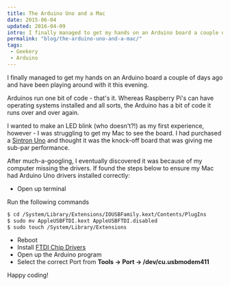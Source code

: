 ```yaml
---
title: The Arduino Uno and a Mac
date: 2015-06-04
updated: 2016-04-09
intro: I finally managed to get my hands on an Arduino board a couple of days ago and have been playing around with it this evening. Arduinos run one bit of ...
permalink: "blog/the-arduino-uno-and-a-mac/"
tags:
 - Geekery
 - Arduino
---
```


I finally managed to get my hands on an Arduino board a couple of days ago and have been playing around with it this evening.

Arduinos run one bit of code - that's it. Whereas Raspberry Pi's can have operating systems installed and all sorts, the Arduino has a bit of code it runs over and over again.

I wanted to make an LED blink (who doesn't?!) as my first experience, however - I was struggling to get my Mac to see the board. I had purchased a [Sintron Uno](http://www.amazon.co.uk/gp/product/B00PHY3HH2) and thought it was the knock-off board that was giving me sub-par performance.

After much-a-googling, I eventually discovered it was because of my computer missing the drivers. If found the steps below to ensure my Mac had Arduino Uno drivers installed correctly:

- Open up terminal

Run the following commands

```bash
$ cd /System/Library/Extensions/IOUSBFamily.kext/Contents/PlugIns
$ sudo mv AppleUSBFTDI.kext AppleUSBFTDI.disabled
$ sudo touch /System/Library/Extensions
```

- Reboot
- Install [FTDI Chip Drivers](http://www.ftdichip.com/Drivers/VCP.htm)
- Open up the Arduino program
- Select the correct Port from **Tools -> Port -> /dev/cu.usbmodem411**

Happy coding!
